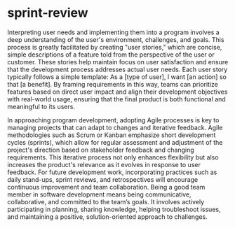 # sprint-review

Interpreting user needs and implementing them into a program involves a deep understanding of the user's environment, challenges, and goals. This process is greatly facilitated by creating "user stories," which are concise, simple descriptions of a feature told from the perspective of the user or customer. These stories help maintain focus on user satisfaction and ensure that the development process addresses actual user needs. Each user story typically follows a simple template: As a [type of user], I want [an action] so that [a benefit]. By framing requirements in this way, teams can prioritize features based on direct user impact and align their development objectives with real-world usage, ensuring that the final product is both functional and meaningful to its users.

In approaching program development, adopting Agile processes is key to managing projects that can adapt to changes and iterative feedback. Agile methodologies such as Scrum or Kanban emphasize short development cycles (sprints), which allow for regular assessment and adjustment of the project's direction based on stakeholder feedback and changing requirements. This iterative process not only enhances flexibility but also increases the product's relevance as it evolves in response to user feedback. For future development work, incorporating practices such as daily stand-ups, sprint reviews, and retrospectives will encourage continuous improvement and team collaboration. Being a good team member in software development means being communicative, collaborative, and committed to the team’s goals. It involves actively participating in planning, sharing knowledge, helping troubleshoot issues, and maintaining a positive, solution-oriented approach to challenges.
